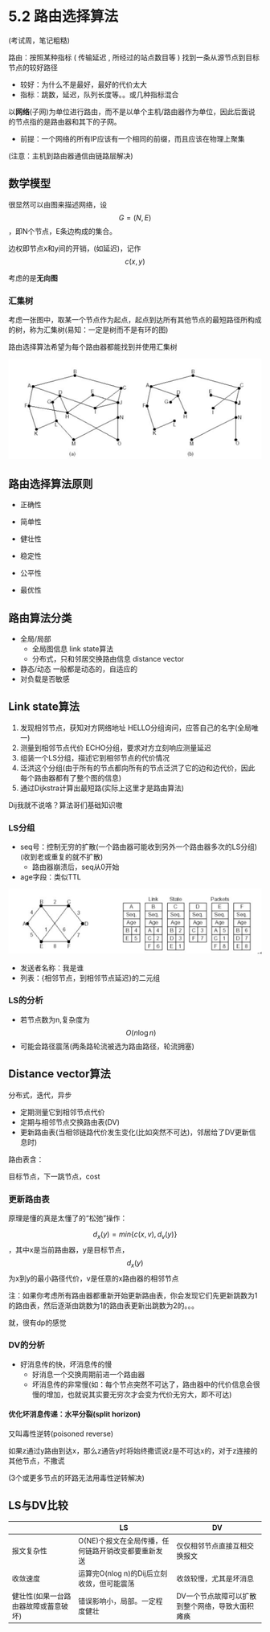 # 5.2 路由选择算法

(考试周，笔记粗糙)

路由：按照某种指标 ( 传输延迟 , 所经过的站点数目等 ) 找到一条从源节点到目标节点的较好路径
- 较好：为什么不是最好，最好的代价太大
- 指标：跳数，延迟，队列长度等。。或几种指标混合

以**网络**(子网)为单位进行路由，而不是以单个主机/路由器作为单位，因此后面说的节点指的是路由器和其下的子网。
- 前提：一个网络的所有IP应该有一个相同的前缀，而且应该在物理上聚集

(注意：主机到路由器通信由链路层解决)

## 数学模型

很显然可以由图来描述网络，设$$G=(N,E)$$，即N个节点，E条边构成的集合。

边权即节点x和y间的开销，(如延迟)，记作$$c(x,y)$$

考虑的是**无向图**

### 汇集树

考虑一张图中，取某一个节点作为起点，起点到达所有其他节点的最短路径所构成的树，称为汇集树(易知：一定是树而不是有环的图)

路由选择算法希望为每个路由器都能找到并使用汇集树

![](../image/sink-tree.png)

## 路由选择算法原则

- 正确性
- 简单性
- 健壮性


- 稳定性
- 公平性
- 最优性

## 路由算法分类

- 全局/局部
  - 全局图信息
  link state算法
  - 分布式，只和邻居交换路由信息
  distance vector
- 静态/动态
  一般都是动态的，自适应的
- 对负载是否敏感

## Link state算法
1. 发现相邻节点，获知对方网络地址
	HELLO分组询问，应答自己的名字(全局唯一)
2. 测量到相邻节点代价
	ECHO分组，要求对方立刻响应测量延迟
3. 组装一个LS分组，描述它到相邻节点的代价情况
4. 泛洪这个分组(由于所有的节点都向所有的节点泛洪了它的边和边代价，因此每个路由器都有了整个图的信息)
5. 通过Dijkstra计算出最短路(实际上这里才是路由算法)

Dij我就不说咯？算法哥们基础知识嗷

### LS分组

- seq号：控制无穷的扩散(一个路由器可能收到另外一个路由器多次的LS分组)(收到老或重复的就不扩散)
  - 路由器崩溃后，seq从0开始
- age字段：类似TTL

![](../image/LS-packet.png)

- 发送者名称：我是谁
- 列表：{相邻节点，到相邻节点延迟}的二元组

### LS的分析

- 若节点数为n,复杂度为$$O(n\log n)$$
- 可能会路径震荡(两条路轮流被选为路由路径，轮流拥塞)

## Distance vector算法

分布式，迭代，异步

- 定期测量它到相邻节点代价
- 定期与相邻节点交换路由表(DV)
- 更新路由表(当相邻链路代价发生变化(比如突然不可达)，邻居给了DV更新信息时)

路由表含：

目标节点，下一跳节点，cost

### 更新路由表

原理是懂的真是太懂了的“松弛”操作：

$$d_x(y)=min\{c(x,v),d_v(y)\}$$，其中x是当前路由器，y是目标节点，$$d_x(y)$$为x到y的最小路径代价，v是任意的x路由器的相邻节点

注：如果你考虑所有路由器都重新开始更新路由表，你会发现它们先更新跳数为1的路由表，然后逐渐由跳数为1的路由表更新出跳数为2的。。。

就，很有dp的感觉

### DV的分析

- 好消息传的快，坏消息传的慢
  - 好消息一个交换周期前进一个路由器
  - 坏消息传的非常慢(如：每个节点突然不可达了，路由器中的代价信息会很慢的增加，也就说其实要无穷次才会变为代价无穷大，即不可达)

#### 优化坏消息传递：水平分裂(split horizon)

又叫毒性逆转(poisoned reverse)

如果z通过y路由到达x，那么z通告y时将始终撒谎说z是不可达x的，对于z连接的其他节点，不撒谎

(3个或更多节点的环路无法用毒性逆转解决)

## LS与DV比较

|                                      | LS                                                  | DV                                               |
| ------------------------------------ | --------------------------------------------------- | ------------------------------------------------ |
| 报文复杂性                           | O(NE)个报文在全局传播，任何链路开销改变都要重新发送 | 仅仅相邻节点直接互相交换报文                     |
| 收敛速度                             | 运算完O(nlog n)的Dij后立刻收敛，但可能震荡          | 收敛较慢，尤其是坏消息                           |
| 健壮性(如果一台路由器故障或蓄意破坏) | 错误影响小，局部。一定程度健壮                      | DV一个节点故障可以扩散到整个网络，导致大面积瘫痪 |



